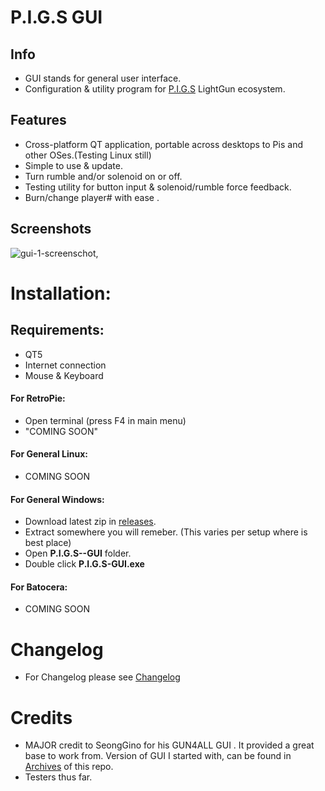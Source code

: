 # P.I.G.S GUI

## Info
- GUI stands for general user interface.
- Configuration & utility program for [P.I.G.S](https://github.com/Fusion-Lightguns/P.I.G.S--Pico-Infared-Gun-System) LightGun ecosystem.
  
## Features
 - Cross-platform QT application, portable across desktops to Pis and other OSes.(Testing Linux still)
 - Simple to use & update. 
 - Turn rumble and/or solenoid on or off.
 - Testing utility for button input & solenoid/rumble force feedback.
 - Burn/change player# with ease .

## Screenshots 
![gui-1-screenschot](https://github.com/Fusion-Lightguns/P.I.G.S-GUI/assets/118452807/4fb03caa-bb34-43cd-b99a-643c03ecd7da),


# Installation:

## Requirements: 
- QT5
- Internet connection
- Mouse & Keyboard

#### For RetroPie:
- Open terminal (press F4 in main menu)
- "COMING SOON"

#### For General Linux:
- COMING SOON

#### For General Windows:
 - Download latest zip in [releases](https://github.com/Fusion-Lightguns/P.I.G.S-GUI/releases/).
 - Extract somewhere you will remeber. (This varies per setup where is best place)
 - Open **P.I.G.S--GUI** folder.
 - Double click **P.I.G.S-GUI.exe**

#### For Batocera:
- COMING SOON 

# Changelog
- For Changelog please see [Changelog](https://github.com/Fusion-Lightguns/P.I.G.S-GUI/blob/main/Changelog.md)

# Credits
- MAJOR credit to SeongGino for his GUN4ALL GUI . It provided a great base to work from. Version of GUI I started with, can be found in [Archives](https://github.com/Fusion-Lightguns/P.I.G.S-GUI/tree/main/Archives/SeongGino--GUN4ALL) of this repo.
- Testers thus far.
  
